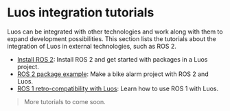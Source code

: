 # Luos integration tutorials

Luos can be integrated with other technologies and work along with them to expand development possibilities. This section lists the tutorials about the integration of Luos in external technologies, such as ROS 2.

 - [Install ROS 2](/docs/tutorials/luos-integration/install-ros2): Install ROS 2 and get started with packages in a Luos project.
 - [ROS 2 package example](/docs/tutorials/luos-integration/ros2-package-example): Make a bike alarm project with ROS 2 and Luos.
 - [ROS 1 retro-compatibility with Luos](/docs/tutorials/luos-integration/ros1-retrocompatibility): Learn how to use ROS 1 with Luos.

> More tutorials to come soon.
